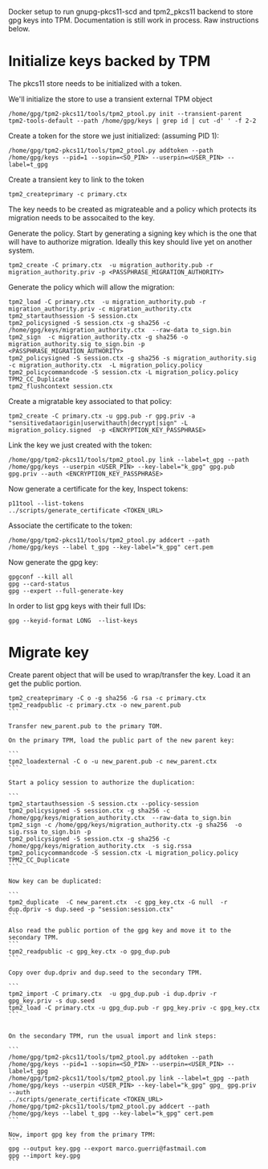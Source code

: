 Docker setup to run gnupg-pkcs11-scd and tpm2_pkcs11 backend to store gpg keys into TPM.
Documentation is still work in process. Raw instructions below.

# Initialize keys backed by TPM


The pkcs11 store needs to be initialized with a token.

We'll initialize the store to use a transient external TPM object

```
/home/gpg/tpm2-pkcs11/tools/tpm2_ptool.py init --transient-parent tpm2-tools-default --path /home/gpg/keys | grep id | cut -d' ' -f 2-2
```

Create a token for the store we just initialized: (assuming PID 1):

```
/home/gpg/tpm2-pkcs11/tools/tpm2_ptool.py addtoken --path /home/gpg/keys --pid=1 --sopin=<SO_PIN> --userpin=<USER_PIN> --label=t_gpg
```

Create a transient key to link to the token
```
tpm2_createprimary -c primary.ctx
```


The key needs to be created as migrateable and a policy which protects its migration needs to be assocaited to the key.

Generate the policy. Start by generating a signing key which is the one that will have to authorize migration. 
Ideally this key should live yet on another system.

```
tpm2_create -C primary.ctx  -u migration_authority.pub -r migration_authority.priv -p <PASSPHRASE_MIGRATION_AUTHORITY>
```

Generate the policy which will allow the migration:

```
tpm2_load -C primary.ctx  -u migration_authority.pub -r migration_authority.priv -c migration_authority.ctx
tpm2_startauthsession -S session.ctx
tpm2_policysigned -S session.ctx -g sha256 -c /home/gpg/keys/migration_authority.ctx  --raw-data to_sign.bin
tpm2_sign  -c migration_authority.ctx -g sha256 -o migration_authority.sig to_sign.bin -p <PASSPHRASE_MIGRATION_AUTHORITY>
tpm2_policysigned -S session.ctx -g sha256 -s migration_authority.sig -c migration_authority.ctx  -L migration_policy.policy
tpm2_policycommandcode -S session.ctx -L migration_policy.policy TPM2_CC_Duplicate
tpm2_flushcontext session.ctx
```


Create a migratable key associated to that policy:

```
tpm2_create -C primary.ctx -u gpg.pub -r gpg.priv -a "sensitivedataorigin|userwithauth|decrypt|sign" -L migration_policy.signed  -p <ENCRYPTION_KEY_PASSPHRASE>
```

Link the key we just created with the token:

```
/home/gpg/tpm2-pkcs11/tools/tpm2_ptool.py link --label=t_gpg --path /home/gpg/keys --userpin <USER_PIN> --key-label="k_gpg" gpg.pub gpg.priv --auth <ENCRYPTION_KEY_PASSPHRASE>
```

Now generate a certificate for the key, Inspect tokens:

```
p11tool --list-tokens
../scripts/generate_certificate <TOKEN_URL>
```

Associate the certificate to the token:

```
/home/gpg/tpm2-pkcs11/tools/tpm2_ptool.py addcert --path /home/gpg/keys --label t_gpg --key-label="k_gpg" cert.pem
```


Now generate the gpg key:

```
gpgconf --kill all
gpg --card-status
gpg --expert --full-generate-key
```


In order to list gpg keys with their full IDs:
```
gpg --keyid-format LONG  --list-keys
```

# Migrate key

Create parent object that will be used to wrap/transfer the key. Load it an get the public portion.
````
tpm2_createprimary -C o -g sha256 -G rsa -c primary.ctx
tpm2_readpublic -c primary.ctx -o new_parent.pub
```

Transfer new_parent.pub to the primary TOM.

On the primary TPM, load the public part of the new parent key:

```
tpm2_loadexternal -C o -u new_parent.pub -c new_parent.ctx
```

Start a policy session to authorize the duplication:

```
tpm2_startauthsession -S session.ctx --policy-session
tpm2_policysigned -S session.ctx -g sha256 -c /home/gpg/keys/migration_authority.ctx  --raw-data to_sign.bin
tpm2_sign -c /home/gpg/keys/migration_authority.ctx -g sha256  -o sig.rssa to_sign.bin -p
tpm2_policysigned -S session.ctx -g sha256 -c /home/gpg/keys/migration_authority.ctx  -s sig.rssa
tpm2_policycommandcode -S session.ctx -L migration_policy.policy TPM2_CC_Duplicate
```

Now key can be duplicated:

```
tpm2_duplicate  -C new_parent.ctx  -c gpg_key.ctx -G null  -r dup.dpriv -s dup.seed -p "session:session.ctx"
```

Also read the public portion of the gpg key and move it to the secondary TPM.
```
tpm2_readpublic -c gpg_key.ctx -o gpg_dup.pub
```

Copy over dup.dpriv and dup.seed to the secondary TPM.

```
tpm2_import -C primary.ctx  -u gpg_dup.pub -i dup.dpriv -r gpg_key.priv -s dup.seed
tpm2_load -C primary.ctx -u gpg_dup.pub -r gpg_key.priv -c gpg_key.ctx
```


On the secondary TPM, run the usual import and link steps:

```
/home/gpg/tpm2-pkcs11/tools/tpm2_ptool.py addtoken --path /home/gpg/keys --pid=1 --sopin=<SO_PIN> --userpin=<USER_PIN> --label=t_gpg
/home/gpg/tpm2-pkcs11/tools/tpm2_ptool.py link --label=t_gpg --path /home/gpg/keys --userpin <USER_PIN> --key-label="k_gpg" gpg_ gpg.priv --auth
../scripts/generate_certificate <TOKEN_URL>
/home/gpg/tpm2-pkcs11/tools/tpm2_ptool.py addcert --path /home/gpg/keys --label t_gpg --key-label="k_gpg" cert.pem
```

Now, import gpg key from the primary TPM:
```
gpg --output key.gpg --export marco.guerri@fastmail.com
gpg --import key.gpg
```



